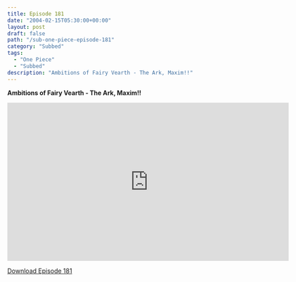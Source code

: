 ```yaml
---
title: Episode 181
date: "2004-02-15T05:30:00+00:00"
layout: post
draft: false
path: "/sub-one-piece-episode-181"
category: "Subbed"
tags:
  - "One Piece"
  - "Subbed"
description: "Ambitions of Fairy Vearth - The Ark, Maxim!!"
---
```


**Ambitions of Fairy Vearth - The Ark, Maxim!!**

<iframe width="640" height="360" src="https://www.rapidvideo.com/e/FXQGHB3NWS" frameborder="0" marginwidth=0 marginheight=0 scrolling=no allowfullscreen></iframe>

<a href="http://ouo.io/qs/eCodkFEQ?s=https://rapidvid.to/d/https://www.rapidvideo.com/e/FXQGHB3NWS">Download Episode 181</a>
